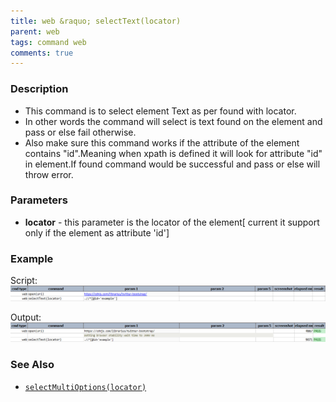 ```yaml
---
title: web &raquo; selectText(locator)
parent: web
tags: command web
comments: true
---
```


### Description

- This command is to select element Text as per found with locator.
- In other words the command will select is text found on the element and pass or else fail otherwise.
- Also make sure this command works if the attribute of the element contains "id".Meaning when xpath is defined it will look for attribute "id" in element.If found command would be successful and pass or else will throw error.

### Parameters

- **locator** - this parameter is the locator of the element\[ current it support only if the element as attribute 'id'\]

### Example

Script:<br/>
![](image/selectText_01.png)

Output:<br/>
![](image/selectText_02.png)

### See Also

- [`selectMultiOptions(locator)`](selectMultiOptions(locator))